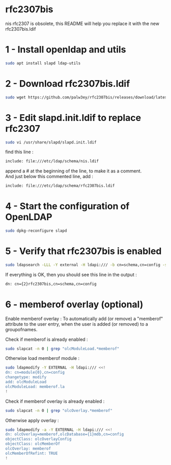# rfc2307bis

nis rfc2307 is obsolete, this README will help you replace it with the new rfc2307bis.ldif

# 1 - Install openldap and utils
```bash
sudo apt install slapd ldap-utils
```

# 2 - Download rfc2307bis.ldif
```bash
sudo wget https://github.com/palw3ey/rfc2307bis/releases/download/latest/rfc2307bis.ldif -O /etc/ldap/schema/rfc2307bis.ldif
```

# 3 - Edit slapd.init.ldif to replace rfc2307
```bash
sudo vi /usr/share/slapd/slapd.init.ldif
```

find this line :
```bash
include: file:///etc/ldap/schema/nis.ldif
```
append a # at the beginning of the line, to make it as a comment.  
And just below this commented line, add :
```bash
include: file:///etc/ldap/schema/rfc2307bis.ldif
```

# 4 - Start the configuration of OpenLDAP
```bash
sudo dpkg-reconfigure slapd
```

# 5 - Verify that rfc2307bis is enabled
```bash
sudo ldapsearch -LLL -Y external -H ldapi:/// -b cn=schema,cn=config -s one dn
```
If everything is OK, then you should see this line in the output :
```bash
dn: cn={2}rfc2307bis,cn=schema,cn=config
```

# 6 - memberof overlay (optional)
Enable memberof overlay : To automatically add (or remove) a "memberof" attribute to the user entry, when the user is added (or removed) to a groupofnames.

Check if memberof is already enabled :
```bash
sudo slapcat -n 0 | grep "olcModuleLoad.*memberof"
```

Otherwise load memberof module :
```bash
sudo ldapmodify -Y EXTERNAL -H ldapi:/// <<!
dn: cn=module{0},cn=config
changetype: modify
add: olcModuleLoad
olcModuleLoad: memberof.la
!
```
Check if memberof overlay is already enabled :
```bash
sudo slapcat -n 0 | grep "olcOverlay.*memberof"
```
Otherwise apply overlay :
```bash
sudo ldapmodify -a -Y EXTERNAL -H ldapi:/// <<!
dn: olcOverlay=memberof,olcDatabase={1}mdb,cn=config
objectClass: olcOverlayConfig
objectClass: olcMemberOf
olcOverlay: memberof
olcMemberOfRefint: TRUE
!
```
